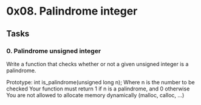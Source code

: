 # 0x08. Palindrome integer

## Tasks

### 0. Palindrome unsigned integer

Write a function that checks whether or not a given unsigned integer is a palindrome.

Prototype: int is_palindrome(unsigned long n);
Where n is the number to be checked
Your function must return 1 if n is a palindrome, and 0 otherwise
You are not allowed to allocate memory dynamically (malloc, calloc, …)